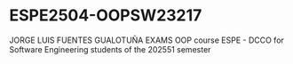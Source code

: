 # ESPE2504-OOPSW23217
JORGE LUIS FUENTES GUALOTUÑA EXAMS OOP course ESPE - DCCO for Software Engineering students of the 202551 semester
